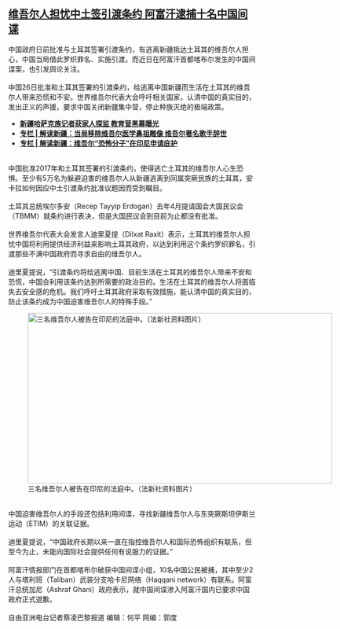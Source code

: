 <!--1609178458000-->
[维吾尔人担忧中土签引渡条约  阿富汗逮捕十名中国间谍](https://www.rfa.org/mandarin/yataibaodao/shaoshuminzu/cl-12282020125740.html)
------

<p>中国政府日前批准与土耳其签署引渡条约，有逃离新疆抵达土耳其的维吾尔人担心，中国当局借此罗织罪名、实施引渡。而近日在阿富汗首都喀布尔发生的中国间谍案，也引发舆论关注。<br/><br/>中国26日批准和土耳其签署的引渡条约，给逃离中国新疆而生活在土耳其的维吾尔人带来恐慌和不安。世界维吾尔代表大会呼吁相关国家，认清中国的真实目的，发出正义的声援，要求中国关闭新疆集中营，停止种族灭绝的极端政策。</p><ul><li><strong><a href="https://www.rfa.org/mandarin/yataibaodao/shaoshuminzu/ql1-12162020101042.html">新疆哈萨克族记者获家人探监 教育营黑幕曝光</a></strong></li><li><strong><a href="https://www.rfa.org/mandarin/zhuanlan/jieduxinjiang/xj-12112020132601.html">专栏 | 解读新疆：当局移除维吾尔医学鼻祖雕像 维吾尔著名歌手辞世</a></strong></li><li><a href="https://www.rfa.org/mandarin/zhuanlan/jieduxinjiang/xj-12042020105724.html"><strong>专栏 | 解读新疆：维吾尔“恐怖分子”在印尼申请庇护</strong></a></li></ul><p><br/>中国批准2017年和土耳其签署的引渡条约，使得逃亡土耳其的维吾尔人心生恐惧。至少有5万名为躲避迫害的维吾尔人从新疆逃离到同属突厥民族的土耳其，安卡拉如何因应中土引渡条约批准议题因而受到瞩目。<br/><br/>土耳其总统埃尔多安（Recep Tayyip Erdogan）去年4月提请国会大国民议会（TBMM）就条约进行表决，但是大国民议会到目前为止都没有批准。<br/><br/>世界维吾尔代表大会发言人迪里夏提（Dilxat Raxit）表示，土耳其的维吾尔人担忧中国将利用提供经济利益来影响土耳其政府，以达到利用这个条约罗织罪名，引渡那些不满中国政府而寻求自由的维吾尔人。<br/><br/>迪里夏提说，“引渡条约将给逃离中国、目前生活在土耳其的维吾尔人带来不安和恐慌，中国会利用该条约达到所需要的政治目的。生活在土耳其的维吾尔人将面临失去安全感的危机。我们呼吁土耳其政府采取有效措施，能认清中国的真实目的，防止该条约成为中国迫害维吾尔人的特殊手段。”<br/><figure class="image-richtext image-inline captioned" style="width:620px;"><img alt="三名维吾尔人被告在印尼的法庭中。（法新社资料图片）" height="347" src="https://www.rfa.org/mandarin/yataibaodao/shaoshuminzu/cl-12282020125740.html/b04fde4b-7cc7-4b75-9d9c-bac43de3e46d-1.jpg/@@images/9e7a2687-915e-4f2e-93e5-97cc8ec67b05.jpeg" title="2" width="620"/><figcaption class="image-caption">三名维吾尔人被告在印尼的法庭中。（法新社资料图片）</figcaption><small></small></figure><br/>中国迫害维吾尔人的手段还包括利用间谍，寻找新疆维吾尔人与东突厥斯坦伊斯兰运动（ETIM）的关联证据。<br/><br/>迪里夏提说，“中国政府长期以来一直在指控维吾尔人和国际恐怖组织有联系，但至今为止，未能向国际社会提供任何有说服力的证据。” <br/><br/>阿富汗情报部门在首都喀布尔破获中国间谍小组，10名中国公民被捕，其中至少2人与塔利班（Taliban）武装分支哈卡尼网络（Haqqani network）有联系。阿富汗总统加尼（Ashraf Ghani）政府表示，就中国间谍渗入阿富汗国内已要求中国政府正式道歉。<br/><br/>自由亚洲电台记者蔡凌巴黎报道 编辑：何平 网编：郭度</p>
